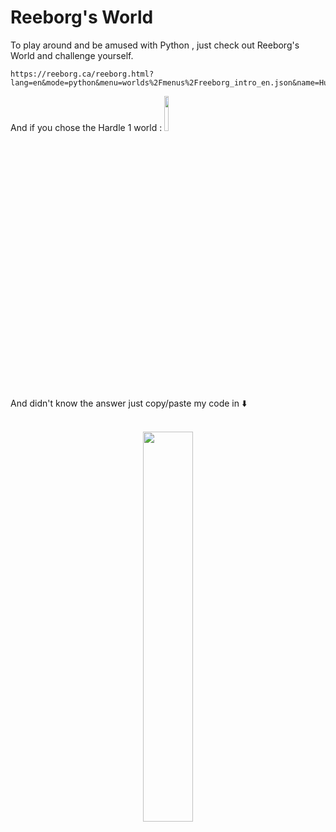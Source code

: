 # Reeborg's World

To play around and be amused with Python , just check out Reeborg's World and challenge yourself.
```
https://reeborg.ca/reeborg.html?lang=en&mode=python&menu=worlds%2Fmenus%2Freeborg_intro_en.json&name=Hurdle%201&url=worlds%2Ftutorial_en%2Fhurdle1.json
```

And if you chose the Hardle 1 world :    <img width="12%" src="https://github.com/thisiszahrasadeghi/Reeborg-s-World/assets/170200995/8caaf1b8-56c4-480a-abfa-1bb723480ea4"> 

And didn't know the answer just copy/paste my code in ⬇️

<div align="center">
  <br>
  <a rel="nofollow" href="https://thisiszahrasadeghi.github.io/git/">
    <img width="40%" src="https://github.com/thisiszahrasadeghi/Reeborg-s-World/assets/170200995/079ac2a0-246a-4730-af72-f170be540b1c")
   

  </a>
</div>


